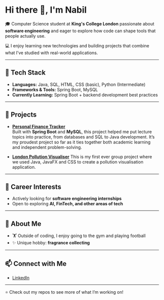 # Hi there 👋, I'm Nabil  

🎓 Computer Science student at **King's College London** passionate about **software engineering** and eager to explore how code can shape tools that people actually use.  

💻 I enjoy learning new technologies and building projects that combine what I’ve studied with real-world applications.  

---

## 🚀 Tech Stack
- **Languages:** Java, SQL, HTML, CSS (basic), Python (Intermediate)  
- **Frameworks & Tools:** Spring Boot, MySQL  
- **Currently Learning:** Spring Boot + backend development best practices  

---

## 🌟 Projects
- **[Personal Finance Tracker](https://github.com/Nabil-1402/Personal-Finance-Tracker-project.git)**  
  Built with **Spring Boot** and **MySQL**, this project helped me put lecture topics into practice, from databases and SQL to Java development. It’s my proudest project so far as it ties together both academic learning and independent problem-solving.  

- **[London Pollution Visualiser](https://github.com/Nabil-1402/London_Pollution_Visualiser)**
   This is my first ever group project where we used Java, JavaFX and CSS to create a pollution visualisation application. 

---

## 🎯 Career Interests
- Actively looking for **software engineering internships**  
- Open to exploring **AI, FinTech, and other areas of tech**  

---

## 👤 About Me
- 🏋️ Outside of coding, I enjoy going to the gym and playing football  
- ✨ Unique hobby: **fragrance collecting**  

---

## 📫 Connect with Me
- [LinkedIn](www.linkedin.com/in/nabil-ahmed-712b65278)  

---
⭐️ Check out my repos to see more of what I’m working on!
